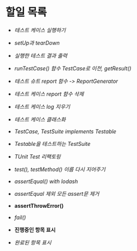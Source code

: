 # 할일 목록

- *테스트 케이스 실행하기*
- *setUp과 tearDown*
- *실행한 테스트 결과 출력*
- *runTestCase() 함수 TestCase로 이전, getResult()*
- *테스트 슈트 report 함수 -> ReportGenerator*
- *테스트 케이스 report 함수 삭제*
- *테스트 케이스 log 지우기*
- *테스트 케이스 클래스화*
- *TestCase, TestSuite implements Testable*
- *Testable을 테스트하는 TestSuite*
- *TUnit Test 리팩토링*
- *test(), testMethod() 이름 다시 지어주기*
- *assertEqual() with lodash*
- *assertEqual 제외 모든 assert문 제거*
- **assertThrowError()**
- *fail()*

- **진행중인 항목 표시**
- *완료된 항목 표시*